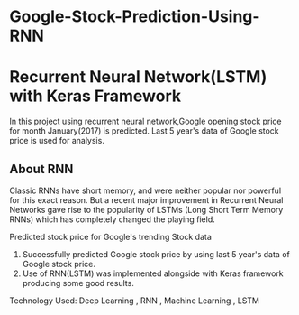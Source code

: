 # Google-Stock-Prediction-Using-RNN
# Recurrent Neural Network(LSTM)  with Keras Framework
In this project using recurrent neural network,Google opening stock price for month January(2017) is predicted.
Last 5 year's data of Google stock price is used for analysis.

## About RNN
Classic RNNs have short memory, and were neither popular nor powerful for this exact reason. But a recent major improvement in Recurrent Neural Networks gave rise to the popularity of LSTMs (Long Short Term Memory RNNs) which has completely changed the playing field.


Predicted stock price for Google's trending Stock data
1. Successfully predicted Google stock price by using last 5 year's data of Google stock price.
2. Use of RNN(LSTM) was implemented alongside with Keras framework producing some good results.

Technology Used: Deep Learning , RNN , Machine Learning , LSTM


